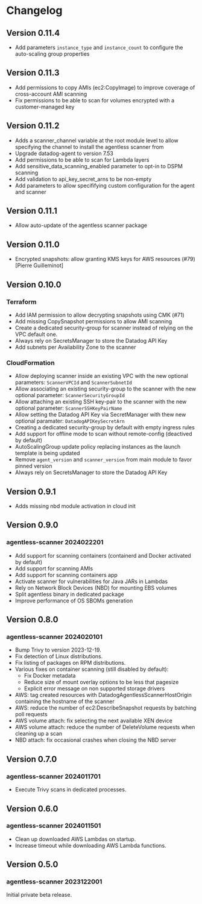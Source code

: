 # Changelog

## Version 0.11.4

- Add parameters `instance_type` and `instance_count` to configure the auto-scaling group properties

## Version 0.11.3

- Add permissions to copy AMIs (ec2:CopyImage) to improve coverage of cross-account AMI scanning
- Fix permissions to be able to scan for volumes encrypted with a customer-managed key

## Version 0.11.2

- Adds a scanner_channel variable at the root module level to allow specifying the channel to install the agentless scanner from
- Upgrade datadog-agent to version 7.53
- Add permissions to be able to scan for Lambda layers
- Add sensitive_data_scanning_enabled parameter to opt-in to DSPM scanning
- Add validation to api_key_secret_arns to be non-empty
- Add parameters to allow specififying custom configuration for the agent and scanner

## Version 0.11.1

- Allow auto-update of the agentless scanner package

## Version 0.11.0

- Encrypted snapshots: allow granting KMS keys for AWS resources (#79) [Pierre Guilleminot]

## Version 0.10.0

### Terraform

- Add IAM permission to allow decrypting snapshots using CMK (#71)
- Add missing CopySnapshot permissions to allow AMI scanning
- Create a dedicated security-group for scanner instead of relying on the VPC default one.
- Always rely on SecretsManager to store the Datadog API Key
- Add subnets per Availability Zone to the scanner

### CloudFormation

- Allow deploying scanner inside an existing VPC with the new optional parameters: `ScannerVPCId` and `ScannerSubnetId`
- Allow associating an existing security-group to the scanner with the new optional parameter: `ScannerSecurityGroupId`
- Allow attaching an existing SSH key-pair to the scanner with the new optional parameter: `ScannerSSHKeyPairName`
- Allow setting the Datadog API Key via SecretManager with thew new optional paramater: `DatadogAPIKeySecretArn`
- Creating a dedicated security-group by default with empty ingress rules
- Add support for offline mode to scan without remote-config (deactived by default)
- AutoScalingGroup update policy replacing instances as the launch template is being updated
- Remove `agent_version` and `scanner_version` from main module to favor pinned version
- Always rely on SecretsManager to store the Datadog API Key

## Version 0.9.1

- Adds missing nbd module activation in cloud init

## Version 0.9.0

### agentless-scanner 2024022201

- Add support for scanning containers (containerd and Docker activated by default)
- Add support for scanning AMIs
- Add support for scanning containers app
- Activate scanner for vulnerabilities for Java JARs in Lambdas
- Rely on Network Block Devices (NBD) for mounting EBS volumes
- Split agentless binary in dedicated package
- Improve performance of OS SBOMs generation

## Version 0.8.0

### agentless-scanner 2024020101

- Bump Trivy to version 2023-12-19.
- Fix detection of Linux distributions.
- Fix listing of packages on RPM distributions.
- Various fixes on container scanning (still disabled by default):
    - Fix Docker metadata
    - Reduce size of mount overlay options to be less that pagesize
    - Explicit error message on non supported storage drivers
- AWS: tag created resources with DatadogAgentlessScannerHostOrigin containing the hostname of the scanner
- AWS: reduce the number of ec2:DescribeSnapshot requests by batching poll requests
- AWS volume attach: fix selecting the next available XEN device
- AWS volume attach: reduce the number of DeleteVolume requests when cleaning up a scan
- NBD attach: fix occasional crashes when closing the NBD server

## Version 0.7.0

### agentless-scanner 2024011701

- Execute Trivy scans in dedicated processes.

## Version 0.6.0

### agentless-scanner 2024011501

- Clean up downloaded AWS Lambdas on startup.
- Increase timeout while downloading AWS Lambda functions.

## Version 0.5.0

### agentless-scanner 2023122001

Initial private beta release.
